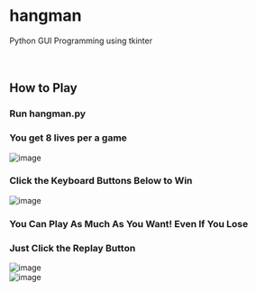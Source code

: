 # hangman
Python GUI Programming using tkinter
</br></br></br>


## How to Play
### Run hangman.py 
### You get 8 lives per a game
![image](https://user-images.githubusercontent.com/39490214/132706107-64ed0325-9466-4f86-a264-7eb35b047acf.png)  </br>

### Click the Keyboard Buttons Below to Win
![image](https://user-images.githubusercontent.com/39490214/132706216-d32baab2-7d0a-417a-90dd-fb8e5705ac4b.png)  </br>

### You Can Play As Much As You Want! Even If You Lose
### Just Click the Replay Button
![image](https://user-images.githubusercontent.com/39490214/132706302-d14de3af-8e17-4f9d-82d7-703c4e899a06.png)\
![image](https://user-images.githubusercontent.com/39490214/132706448-cfada10e-7d60-43b5-8513-193b7946c694.png)
